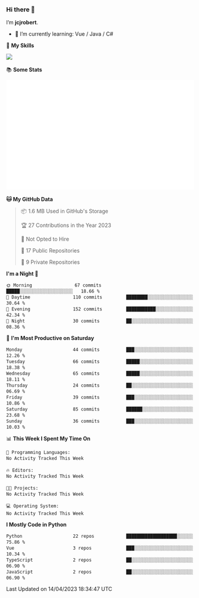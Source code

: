 ### Hi there 👋

I’m **jcjrobert**.

- 🌱 I’m currently learning: Vue / Java / C#

🌟 **My Skills**

![](https://img.shields.io/badge/-Python-3e74a2?style=flat-square&logo=Python&logoColor=fff)

📚 **Some Stats**

![](https://github.com/jcjrobert/github-stats/blob/master/generated/overview.svg)

<!--START_SECTION:waka-->
**🐱 My GitHub Data** 

> 📦 1.6 MB Used in GitHub's Storage 
 > 
> 🏆 27 Contributions in the Year 2023
 > 
> 🚫 Not Opted to Hire
 > 
> 📜 17 Public Repositories 
 > 
> 🔑 9 Private Repositories 
 > 
**I'm a Night 🦉** 

```text
🌞 Morning                67 commits          █████░░░░░░░░░░░░░░░░░░░░   18.66 % 
🌆 Daytime                110 commits         ████████░░░░░░░░░░░░░░░░░   30.64 % 
🌃 Evening                152 commits         ███████████░░░░░░░░░░░░░░   42.34 % 
🌙 Night                  30 commits          ██░░░░░░░░░░░░░░░░░░░░░░░   08.36 % 
```
📅 **I'm Most Productive on Saturday** 

```text
Monday                   44 commits          ███░░░░░░░░░░░░░░░░░░░░░░   12.26 % 
Tuesday                  66 commits          █████░░░░░░░░░░░░░░░░░░░░   18.38 % 
Wednesday                65 commits          █████░░░░░░░░░░░░░░░░░░░░   18.11 % 
Thursday                 24 commits          ██░░░░░░░░░░░░░░░░░░░░░░░   06.69 % 
Friday                   39 commits          ███░░░░░░░░░░░░░░░░░░░░░░   10.86 % 
Saturday                 85 commits          ██████░░░░░░░░░░░░░░░░░░░   23.68 % 
Sunday                   36 commits          ███░░░░░░░░░░░░░░░░░░░░░░   10.03 % 
```


📊 **This Week I Spent My Time On** 

```text
💬 Programming Languages: 
No Activity Tracked This Week

🔥 Editors: 
No Activity Tracked This Week

🐱‍💻 Projects: 
No Activity Tracked This Week

💻 Operating System: 
No Activity Tracked This Week
```

**I Mostly Code in Python** 

```text
Python                   22 repos            ███████████████████░░░░░░   75.86 % 
Vue                      3 repos             ███░░░░░░░░░░░░░░░░░░░░░░   10.34 % 
TypeScript               2 repos             ██░░░░░░░░░░░░░░░░░░░░░░░   06.90 % 
JavaScript               2 repos             ██░░░░░░░░░░░░░░░░░░░░░░░   06.90 % 
```




 Last Updated on 14/04/2023 18:34:47 UTC
<!--END_SECTION:waka-->

